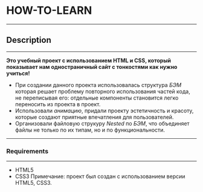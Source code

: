 # HOW-TO-LEARN
------  
## Description
------  
**Это учебный проект с использованием HTML и CSS, который показывает нам одностраничный сайт с тонкостями как нужно учиться!**  
* При создании данного проекта использовалась структура *БЭМ* которая решает проблему повторного использования частей кода, не переписывая его: отдельные компоненты становится легко переносить из проекта в проект.  
* Использовали *анимацию*, придали проекту эстетичность и красоту, которые создают приятные впечатления для пользователей.  
* Организовали файловую струкуру *Nested* по *БЭМ*, что объединяет файлы не только по их типам, но и по функциональности.  
------  
### Requirements
------
* HTML5
* CSS3
Примечание: проект был создан с использованием версии HTML5, CSS3.
